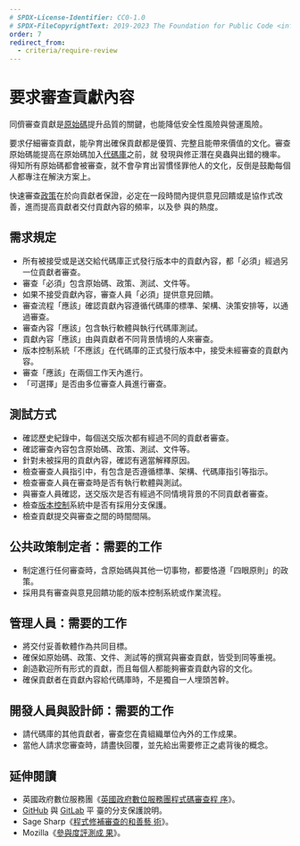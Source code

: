 ```yaml
---
# SPDX-License-Identifier: CC0-1.0
# SPDX-FileCopyrightText: 2019-2023 The Foundation for Public Code <info@publiccode.net>, https://standard.publiccode.net/AUTHORS
order: 7
redirect_from:
  - criteria/require-review
---
```


# 要求審查貢獻內容

同儕審查貢獻是[原始碼](../glossary.md#source-code)提升品質的關鍵，也能降低安全性風險與營運風險。

要求仔細審查貢獻，能孕育出確保貢獻都是優質、完整且能帶來價值的文化。審查原始碼能提高在原始碼加入[代碼庫](../glossary.md#codebase)之前，就
發現與修正潛在臭蟲與出錯的機率。得知所有原始碼都會被審查，就不會孕育出習慣怪罪他人的文化，反倒是鼓勵每個人都專注在解決方案上。

快速審查[政策](../glossary.md#policy)在於向貢獻者保證，必定在一段時間內提供意見回饋或是協作式改善，進而提高貢獻者交付貢獻內容的頻率，以及參
與的熱度。

## 需求規定

* 所有被接受或是送交給代碼庫正式發行版本中的貢獻內容，都「必須」經過另一位貢獻者審查。
* 審查「必須」包含原始碼、政策、測試、文件等。
* 如果不接受貢獻內容，審查人員「必須」提供意見回饋。
* 審查流程「應該」確認貢獻內容遵循代碼庫的標準、架構、決策安排等，以通過審查。
* 審查內容「應該」包含執行軟體與執行代碼庫測試。
* 貢獻內容「應該」由與貢獻者不同背景情境的人來審查。
* 版本控制系統「不應該」在代碼庫的正式發行版本中，接受未經審查的貢獻內容。
* 審查「應該」在兩個工作天內進行。
* 「可選擇」是否由多位審查人員進行審查。

## 測試方式

* 確認歷史紀錄中，每個送交版次都有經過不同的貢獻者審查。
* 確認審查內容包含原始碼、政策、測試、文件等。
* 針對未被採用的貢獻內容，確認有適當解釋原因。
* 檢查審查人員指引中，有包含是否遵循標準、架構、代碼庫指引等指示。
* 檢查審查人員在審查時是否有執行軟體與測試。
* 與審查人員確認，送交版次是否有經過不同情境背景的不同貢獻者審查。
* 檢查[版本控制](../glossary.md#version-control)系統中是否有採用分支保護。
* 檢查貢獻提交與審查之間的時間間隔。

## 公共政策制定者：需要的工作

* 制定進行任何審查時，含原始碼與其他一切事物，都要恪遵「四眼原則」的政策。
* 採用具有審查與意見回饋功能的版本控制系統或作業流程。

## 管理人員：需要的工作

* 將交付妥善軟體作為共同目標。
* 確保如原始碼、政策、文件、測試等的撰寫與審查貢獻，皆受到同等重視。
* 創造歡迎所有形式的貢獻，而且每個人都能夠審查貢獻內容的文化。
* 確保貢獻者在貢獻內容給代碼庫時，不是獨自一人埋頭苦幹。

## 開發人員與設計師：需要的工作

* 請代碼庫的其他貢獻者，審查您在貴組織單位內外的工作成果。
* 當他人請求您審查時，請盡快回覆，並先給出需要修正之處背後的概念。

## 延伸閱讀

* 英國政府數位服務團《[英國政府數位服務團程式碼審查程
序](https://gds-way.cloudapps.digital/manuals/code-review-guidelines.html#content)》。
* [GitHub](https://docs.github.com/en/repositories/configuring-branches-and-merges-in-your-repository/defining-the-mergeability-of-pull-requests/about-protected-branches)
與
[GitLab](https://about.gitlab.com/blog/2014/11/26/keeping-your-code-protected/) 平
臺的分支保護說明。
* Sage Sharp《[程式修補審查的和善藝
術](https://sage.thesharps.us/2014/09/01/the-gentle-art-of-patch-review/)》。
* Mozilla《[參與度評測成
果](https://docs.google.com/presentation/d/1hsJLv1ieSqtXBzd5YZusY-mB8e1VJzaeOmh8Q4VeMio/edit#slide=id.g43d857af8_0177)》。

